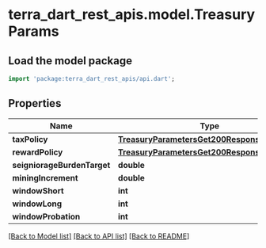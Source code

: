 # terra_dart_rest_apis.model.TreasuryParams

## Load the model package
```dart
import 'package:terra_dart_rest_apis/api.dart';
```

## Properties
Name | Type | Description | Notes
------------ | ------------- | ------------- | -------------
**taxPolicy** | [**TreasuryParametersGet200ResponseTaxPolicy**](TreasuryParametersGet200ResponseTaxPolicy.md) |  | [optional] 
**rewardPolicy** | [**TreasuryParametersGet200ResponseTaxPolicy**](TreasuryParametersGet200ResponseTaxPolicy.md) |  | [optional] 
**seigniorageBurdenTarget** | **double** | 67% | [optional] 
**miningIncrement** | **double** |  | [optional] 
**windowShort** | **int** |  | [optional] 
**windowLong** | **int** |  | [optional] 
**windowProbation** | **int** |  | [optional] 

[[Back to Model list]](../README.md#documentation-for-models) [[Back to API list]](../README.md#documentation-for-api-endpoints) [[Back to README]](../README.md)


